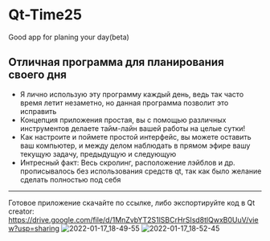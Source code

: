 # Qt-Time25
Good app for planing your day(beta)
## Отличная программа для планирования своего дня
- Я лично использую эту программу каждый день, ведь так часто время летит незаметно, но данная программа позволит это исправить
- Концепция приложения простая, вы с помощью различных инструментов делаете тайм-лайн вашей работы на целые сутки! 
- Как настроите и поймете простой интерфейс, вы можете оставить ваш компьютер, и между делом наблюдать в прямом эфире вашу текущую задачу, предыдущую и следующую
- Интресный факт: Весь скролинг, расположение лэйблов и др. прописывалось без использования средств qt, так как было желание сделать полностью под себя
-----------
Готовое приложение скачайте по ссылке, либо экспортируйте код в Qt creator: https://drive.google.com/file/d/1MnZvbYT2S1lSBCrHrSIsd8tlQwxB0UuV/view?usp=sharing
![2022-01-17_18-49-55](https://user-images.githubusercontent.com/92841151/149756791-8b736149-9aac-40c9-9b5d-d933436a209a.png)
![2022-01-17_18-52-45](https://user-images.githubusercontent.com/92841151/149756800-5a510e4b-5d5f-4538-bdc3-a07f57279189.png)
